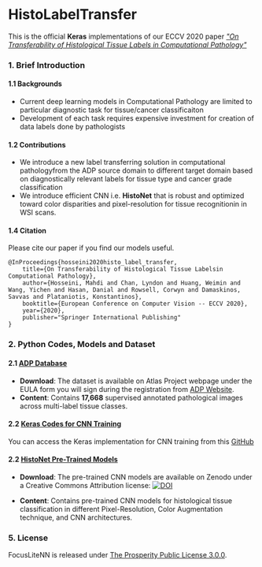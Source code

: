 # HistoLabelTransfer

This is the official **Keras** implementations of our ECCV 2020 paper [*"On Transferability of Histological Tissue Labels in Computational Pathology"*](https://www.ecva.net/papers/eccv_2020/papers_ECCV/papers/123740443.pdf)

### 1. Brief Introduction

#### 1.1 Backgrounds

- Current deep learning models in Computational Pathology are limited to particular diagnostic task for tissue/cancer classificaiton
- Development of each task requires expensive investment for creation of data labels done by pathologists

#### 1.2 Contributions

- We introduce a new label transferring solution in computational pathologyfrom the ADP source domain to different target domain based on diagnostically relevant labels for tissue type and cancer grade classification
- We introduce efficient CNN i.e. **HistoNet** that is robust and optimized toward color disparities and pixel-resolution for tissue recognitionin in WSI scans.

#### 1.4 Citation

Please cite our paper if you find our models useful.
```
@InProceedings{hosseini2020histo_label_transfer,
    title={On Transferability of Histological Tissue Labelsin Computational Pathology},
    author={Hosseini, Mahdi and Chan, Lyndon and Huang, Weimin and Wang, Yichen and Hasan, Danial and Rowsell, Corwyn and Damaskinos, Savvas and Plataniotis, Konstantinos},
    booktitle={European Conference on Computer Vision -- ECCV 2020},
    year={2020},
    publisher="Springer International Publishing"
}
```

### 2. Python Codes, Models and Dataset

#### 2.1 [ADP Database](http://www.dsp.utoronto.ca/projects/ADP/)

  - **Download**: The dataset is available on Atlas Project webpage under the EULA form you will sign during the registration from [ADP Website](http://www.dsp.utoronto.ca/projects/ADP).
  - **Content**: Contains **17,668** supervised annotated pathological images across multi-label tissue classes.

#### 2.2 [Keras Codes for CNN Training](https://github.com/mahdihosseini/ADP)

You can access the Keras implementation for CNN training from this [GitHub](https://github.com/mahdihosseini/ADP)


#### 2.2 [HistoNet Pre-Trained Models](https://zenodo.org/record/3991085#.XzyL8TUpCUk)

   - **Download**: The pre-trained CNN models are available on Zenodo under a Creative Commons Attribution license: [![DOI](https://zenodo.org/badge/DOI/10.5281/zenodo.3991085.svg)](https://doi.org/10.5281/zenodo.3991085)

   - **Content**: Contains pre-trained CNN models for histological tissue classification in different Pixel-Resolution, Color Augmentation technique, and CNN architectures.


### 5. License

FocusLiteNN is released under [The Prosperity Public License 3.0.0](LICENSE).
